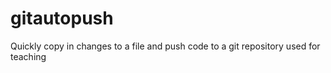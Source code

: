 # gitautopush
Quickly copy in changes to a file and push code to a git repository used for teaching
